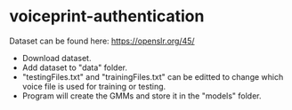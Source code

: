 # voiceprint-authentication

Dataset can be found here: https://openslr.org/45/
* Download dataset.
* Add dataset to "data" folder.
* "testingFiles.txt" and "trainingFiles.txt" can be editted to change which voice file is used for training or testing.
* Program will create the GMMs and store it in the "models" folder.
